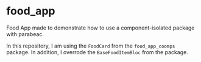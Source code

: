 # food_app

Food App made to demonstrate how to use a component-isolated package with parabeac.

In this repository, I am using the `FoodCard` from the `food_app_coomps` package. In addition, I overrode the `BaseFoodItemBloc` from the package.
